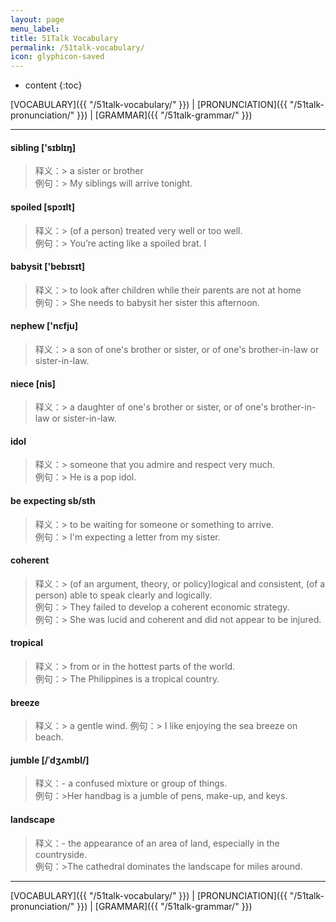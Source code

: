 ```yaml
---
layout: page
menu_label:
title: 51Talk Vocabulary
permalink: /51talk-vocabulary/
icon: glyphicon-saved
---
```



* content
{:toc}


[VOCABULARY]({{ "/51talk-vocabulary/" }}) \|
[PRONUNCIATION]({{ "/51talk-pronunciation/" }}) \|
[GRAMMAR]({{ "/51talk-grammar/" }})

---


#### sibling ['sɪblɪŋ]

>释义：> a sister or brother  
>例句：> My siblings will arrive tonight.

#### spoiled [spɔɪlt]

>释义：> (of a ​person) ​treated very well or too well.  
>例句：> You’re ​acting like a spoiled ​brat.
I
#### babysit ['bebɪsɪt]

>释义：> to look after children while their parents are not at home  
>例句：> She needs to babysit her sister this afternoon.

#### nephew ['nɛfju]
>释义：> a son of one's brother or sister, or of one's brother-in-law or sister-in-law.

#### niece [nis]
>释义：> a daughter of one's brother or sister, or of one's brother-in-law or sister-in-law.

#### idol
>释义：> someone that you admire and respect very much.  
>例句：> He is a pop idol.

#### be expecting sb/sth
>释义：> to be waiting for someone or something to arrive.  
>例句：> I'm expecting a letter from my sister.

#### coherent
>释义：> (of an argument, theory, or policy)logical and consistent,   (of a person) able to speak clearly and logically.  
>例句：> They failed to develop a coherent economic strategy.  
>例句：> She was lucid and coherent and did not appear to be injured.

#### tropical
>释义：> from or in the hottest parts of the world.  
>例句：> The Philippines is a tropical country.

#### breeze
>释义：> a gentle wind.
>例句：> I like enjoying the sea breeze on beach.

#### jumble [/ˈdʒʌmbl/]
>释义：- a confused mixture or group of things.  
>例句：>Her handbag is a jumble of pens, make-up, and keys.

#### landscape
>释义：- the appearance of an area of land, especially in the countryside.  
>例句：>The cathedral dominates the landscape for miles around.







---

[VOCABULARY]({{ "/51talk-vocabulary/" }}) \|
[PRONUNCIATION]({{ "/51talk-pronunciation/" }}) \|
[GRAMMAR]({{ "/51talk-grammar/" }})
